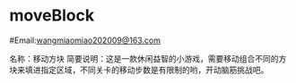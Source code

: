 # moveBlock
#Email:wangmiaomiao202009@163.com

名称：移动方块 简要说明：这是一款休闲益智的小游戏，需要移动组合不同的方块来填进指定区域，不同关卡的移动步数是有限制的哟，开动脑筋挑战吧。
